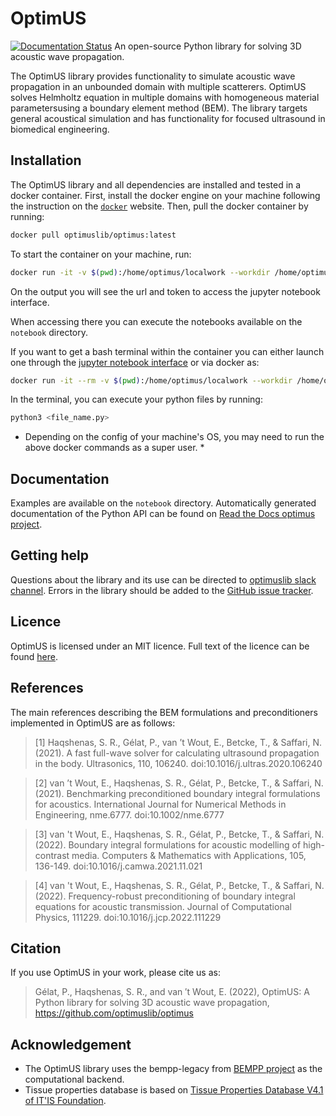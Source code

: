 # OptimUS
[![Documentation Status](https://readthedocs.org/projects/optimuslib/badge/?version=latest)](https://readthedocs.org/projects/optimuslib/)
An open-source Python library for solving 3D acoustic wave propagation.

The OptimUS library provides functionality to simulate acoustic wave propagation in an unbounded domain with multiple scatterers. OptimUS solves Helmholtz equation in multiple domains with homogeneous material parametersusing a boundary element method (BEM). The library targets general acoustical simulation and has functionality for focused ultrasound in biomedical engineering.


## Installation
The OptimUS library and all dependencies are installed and tested in a docker container. First, install the docker engine on your machine following the instruction on the [`docker`](https://docs.docker.com/engine/install/) website. Then, pull the docker container by running:

```bash
docker pull optimuslib/optimus:latest
```

To start the container on your machine, run:

```bash
docker run -it -v $(pwd):/home/optimus/localwork --workdir /home/optimus/localwork -p 8888:8888 optimuslib/optimus:latest
```
On the output you will see the url and token to access the jupyter notebook interface.

When accessing there you can execute the notebooks available on the `notebook` directory.

If you want to get a bash terminal within the container you can either launch one through the [jupyter notebook interface](http://localhost:8888) or via docker as:

```bash
docker run -it --rm -v $(pwd):/home/optimus/localwork --workdir /home/optimus/localwork optimuslib/optimus:latest 
```
In the terminal, you can execute your python files by running:

```bash
python3 <file_name.py>
```

* Depending on the config of your machine's OS, you may need to run the above docker commands as a super user. *

## Documentation
Examples are available on the `notebook` directory. Automatically generated documentation of the Python API
can be found on [Read the Docs optimus project](https://readthedocs.org/projects/optimuslib/).

## Getting help
Questions about the library and its use can be directed to [optimuslib slack channel]().
Errors in the library should be added to the [GitHub issue tracker](https://github.com/optimuslib/optimus/issues).

## Licence
OptimUS is licensed under an MIT licence. Full text of the licence can be found [here](LICENSE.md).

## References
The main references describing the BEM formulations and preconditioners implemented in OptimUS are as follows:

> [1] Haqshenas, S. R., Gélat, P., van ’t Wout, E., Betcke, T., & Saffari, N. (2021). A fast full-wave solver for calculating ultrasound propagation in the body. Ultrasonics, 110, 106240. doi:10.1016/j.ultras.2020.106240

> [2] van ’t Wout, E., Haqshenas, S. R., Gélat, P., Betcke, T., & Saffari, N. (2021). Benchmarking preconditioned boundary integral formulations for acoustics. International Journal for Numerical Methods in Engineering, nme.6777. doi:10.1002/nme.6777

> [3] van 't Wout, E., Haqshenas, S. R., Gélat, P., Betcke, T., & Saffari, N. (2022). Boundary integral formulations for acoustic modelling of high-contrast media. Computers & Mathematics with Applications, 105, 136-149. doi:10.1016/j.camwa.2021.11.021

> [4] van 't Wout, E., Haqshenas, S. R., Gélat, P., Betcke, T., & Saffari, N. (2022). Frequency-robust preconditioning of boundary integral equations for acoustic transmission. Journal of Computational Physics, 111229. doi:10.1016/j.jcp.2022.111229


## Citation
If you use OptimUS in your work, please cite us as:

> Gélat, P., Haqshenas, S. R., and van ′t Wout, E. (2022), OptimUS: A Python library for solving 3D acoustic wave propagation, https://github.com/optimuslib/optimus

## Acknowledgement
- The OptimUS library uses the bempp-legacy from [BEMPP project](https://github.com/bempp) as the computational backend. 
- Tissue properties database is based on [Tissue Properties Database V4.1 of IT'IS Foundation](https://itis.swiss/virtual-population/tissue-properties/downloads/database-v4-1/).


